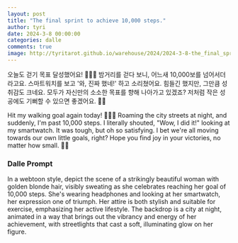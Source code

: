 ```yaml
---
layout: post
title: "The final sprint to achieve 10,000 steps."
author: tyri
date: 2024-3-8 00:00:00
categories: dalle
comments: true
image: http://tyritarot.github.io/warehouse/2024/2024-3-8-the_final_sprint_to_achieve_10,000_steps._title.jpeg
---
```


오늘도 걷기 목표 달성했어요! 🚶‍♀️✨ 밤거리를 걷다 보니, 어느새 10,000보를 넘어서더라고요. 스마트워치를 보고 '와, 진짜 했네!' 하고 소리쳤어요. 힘들긴 했지만, 그만큼 성취감도 크네요. 모두가 자신만의 소소한 목표를 향해 나아가고 있겠죠? 저처럼 작은 성공에도 기뻐할 수 있으면 좋겠어요. 🌃👟

Hit my walking goal again today! 🚶‍♀️✨ Roaming the city streets at night, and suddenly, I'm past 10,000 steps. I literally shouted, "Wow, I did it!" looking at my smartwatch. It was tough, but oh so satisfying. I bet we're all moving towards our own little goals, right? Hope you find joy in your victories, no matter how small. 🌃👟

### Dalle Prompt

In a webtoon style, depict the scene of a strikingly beautiful woman with golden blonde hair, visibly sweating as she celebrates reaching her goal of 10,000 steps. She's wearing headphones and looking at her smartwatch, her expression one of triumph. Her attire is both stylish and suitable for exercise, emphasizing her active lifestyle. The backdrop is a city at night, animated in a way that brings out the vibrancy and energy of her achievement, with streetlights that cast a soft, illuminating glow on her figure.
